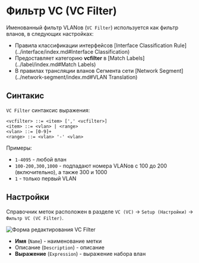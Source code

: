 # Фильтр VC (VC Filter)

Именованный фильтр VLANов (`VC Filter`) используется как фильтр вланов, в следующих настройках:

* Правила классификации интерфейсов [Interface Classification Rule](../interface/index.md#Interface Classification)
* Предоставляет категорию **vcfilter** в [Match Labels](../label/index.md#Match Labels)
* В правилах трансляции вланов Сегмента сети [Network Segment](../network-segment/index.md#VLAN Translation)

## Синтакис
`VC Filter` синтаксис выражения:

```
<vcfilter> ::= <item> [',' <vcfilter>]
<item> ::= <vlan> | <range>
<vlan> ::= [0-9]+
<range> ::= <vlan> '-' <vlan>
```

Примеры:

* `1-4095` - любой влан
* `100-200,300,1000` - подпадают номера VLANов с 100 до 200 (включительно), а также 300 и 1000
* `1` - только первый VLAN

## Настройки

Справочник меток расположен в разделе `VC (VC)` -> `Setup (Настройки)` -> `Фильтр VC (VC Filter)`.

![Форма редактирования VC Filter](images/vc-filter-any-vlan-form.png)

* **Имя** (`Name`) - наименование метки
* Описание (`Description`) - описание
* **Выражение** (`Expression`) - выражение набора влан
